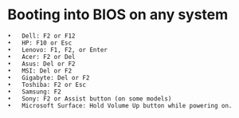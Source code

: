 # Booting into BIOS on any system

	•	Dell: F2 or F12
	•	HP: F10 or Esc
	•	Lenovo: F1, F2, or Enter
	•	Acer: F2 or Del
	•	Asus: Del or F2
	•	MSI: Del or F2
	•	Gigabyte: Del or F2
	•	Toshiba: F2 or Esc
	•	Samsung: F2
	•	Sony: F2 or Assist button (on some models)
	•	Microsoft Surface: Hold Volume Up button while powering on.

